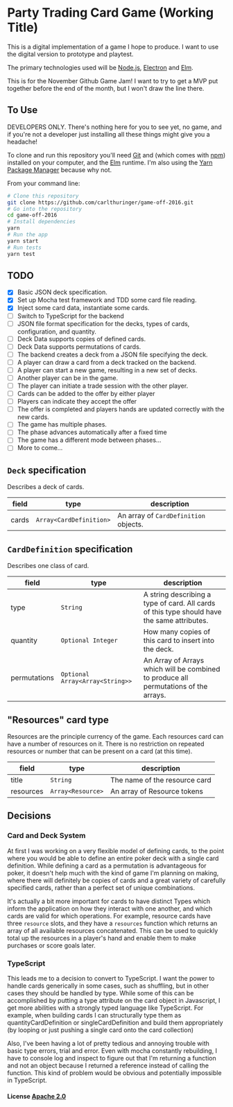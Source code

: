 # Party Trading Card Game (Working Title)

This is a digital implementation of a game I hope to produce. I want to use the digital version to prototype and playtest.

The primary technologies used will be [Node.js](https://nodejs.org/en/download/), [Electron](http://electron.atom.io) and [Elm](http://elm-lang.org).

This is for the November Github Game Jam! I want to try to get a MVP put together before the end of the month, but I won't draw the line there.

## To Use

DEVELOPERS ONLY. There's nothing here for you to see yet, no game, and if you're not a developer just installing all these things might give you a headache!

To clone and run this repository you'll need [Git](https://git-scm.com) and  (which comes with [npm](http://npmjs.com)) installed on your computer, and the [Elm](https://guide.elm-lang.org/get_started.html) runtime. I'm also using the [Yarn Package Manager](https://yarnpkg.com) because why not.

From your command line:

```bash
# Clone this repository
git clone https://github.com/carlthuringer/game-off-2016.git
# Go into the repository
cd game-off-2016
# Install dependencies
yarn
# Run the app
yarn start
# Run tests
yarn test
```

## TODO

 - [x] Basic JSON deck specification.
 - [x] Set up Mocha test framework and TDD some card file reading.
 - [x] Inject some card data, instantiate some cards.
 - [ ] Switch to TypeScript for the backend
 - [ ] JSON file format specification for the decks, types of cards, configuration, and quantity.
 - [ ] Deck Data supports copies of defined cards.
 - [ ] Deck Data supports permutations of cards.
 - [ ] The backend creates a deck from a JSON file specifying the deck.
 - [ ] A player can draw a card from a deck tracked on the backend.
 - [ ] A player can start a new game, resulting in a new set of decks.
 - [ ] Another player can be in the game.
 - [ ] The player can initiate a trade session with the other player.
 - [ ] Cards can be added to the offer by either player
 - [ ] Players can indicate they accept the offer
 - [ ] The offer is completed and players hands are updated correctly with the new cards.
 - [ ] The game has multiple phases.
 - [ ] The phase advances automatically after a fixed time
 - [ ] The game has a different mode between phases...
 - [ ] More to come...

## `Deck` specification

Describes a deck of cards.

| field    | type      | description                                                                                 |
|----------|-----------|---------------------------------------------------------------------------------------------|
| cards | `Array<CardDefinition>` | An array of `CardDefinition` objects. |


## `CardDefinition` specification
Describes one class of card.

| field    | type      | description                                                                                 |
|----------|-----------|---------------------------------------------------------------------------------------------|
| type     | `String`  | A string describing a type of card. All cards of this type should have the same attributes. |
| quantity | `Optional Integer` | How many copies of this card to insert into the deck.                                       |
| permutations | `Optional Array<Array<String>>` | An Array of Arrays which will be combined to produce all permutations of the arrays. |

## "Resources" card type
Resources are the principle currency of the game. Each resources card can have a number of resources on it. There is no restriction on repeated resources or number that can be present on a card (at this time).

| field | type | description |
|---|---|---|
| title | `String` | The name of the resource card |
| resources | `Array<Resource>` | An array of Resource tokens |

## Decisions

### Card and Deck System
At first I was working on a very flexible model of defining cards, to the point where you would be able to define an entire poker deck with a single card definition. While defining a card as a permutation is advantageous for poker, it doesn't help much with the kind of game I'm planning on making, where there will definitely be copies of cards and a great variety of carefully specified cards, rather than a perfect set of unique combinations.

It's actually a bit more important for cards to have distinct Types which inform the application on how they interact with one another, and which cards are valid for which operations. For example, resource cards have three `resource` slots, and they have a `resources` function which returns an array of all available resources concatenated. This can be used to quickly total up the resources in a player's hand and enable them to make purchases or score goals later. 

### TypeScript

This leads me to a decision to convert to TypeScript. I want the power to handle cards generically in some cases, such as shuffling, but in other cases they should be handled by type. While some of this can be accomplished by putting a type attribute on the card object in Javascript, I get more abilities with a strongly typed language like TypeScript. For example, when building cards I can structurally type them as quantityCardDefinition or singleCardDefinition and build them appropriately (by looping or just pushing a single card onto the card collection)

Also, I've been having a lot of pretty tedious and annoying trouble with basic type errors, trial and error. Even with mocha constantly rebuilding, I have to console log and inspect to figure out that I'm returning a function and not an object because I returned a reference instead of calling the function. This kind of problem would be obvious and potentially impossible in TypeScript.

#### License [Apache 2.0](LICENSE.txt)
